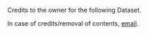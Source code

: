 Credits to the owner for the following Dataset.

In case of credits/removal of contents, [email](mailto:hrutik716@gmail.com).
